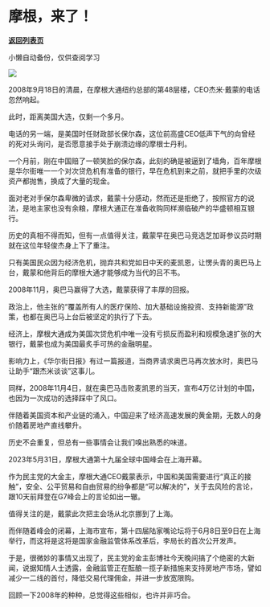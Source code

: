 # 摩根，来了！

[**返回列表页**](/gzh/政事堂2019)

小懒自动备份，仅供查阅学习

![](https://mmbiz.qpic.cn/mmbiz_jpg/rxhS23yu8cOMondLRxaBs7ibKztxOzYhqwNSjdWjPUCr9j2FV4vWYrHLRgms1qHD8icxaiceREcGcakqaJJ3RBnxQ/640?wx_fmt=jpeg)

2008年9月18日的清晨，在摩根大通纽约总部的第48层楼，CEO杰米·戴蒙的电话忽然响起。

此时，距离美国大选，仅剩一个多月。  

电话的另一端，是美国时任财政部长保尔森，这位前高盛CEO低声下气的向曾经的死对头询问，是否愿意接手处于崩溃边缘的摩根士丹利。

一个月前，刚在中国赔了一顿笑脸的保尔森，此刻的确是被逼到了墙角，百年摩根是华尔街唯一一个对次贷危机有准备的银行，早在危机到来之前，就把手里的次级资产都抛售，换成了大量的现金。  

面对老对手保尔森卑微的请求，戴蒙十分感动，然而还是拒绝了，按照官方的说法，是地主家也没有余粮，摩根大通正在准备收购同样濒临破产的华盛顿相互银行。  

历史的真相不得而知，但有一点值得关注，戴蒙早在奥巴马竞选芝加哥参议员时期就在这位年轻俊杰身上下了重注。

只有美国民众因为经济危机，抛弃共和党如日中天的麦凯恩，让愣头青的奥巴马上台，戴蒙和他背后的摩根大通才能够成为当代的吕不韦。  

2008年11月，奥巴马赢得了大选，戴蒙获得了丰厚的回报。

政治上，他主张的“覆盖所有人的医疗保险、加大基础设施投资、支持新能源”政策，也都在奥巴马上台后被坚定的执行了下去。

经济上，摩根大通成为美国次贷危机中唯一没有亏损反而盈利和规模急速扩张的大银行，戴蒙也成为美国最炙手可热的金融明星。  

影响力上，《华尔街日报》有过一篇报道，当商界请求奥巴马再次放水时，奥巴马让助手“跟杰米谈谈”这事儿。

同样，2008年11月4日，就在奥巴马击败麦凯恩的当天，宣布4万亿计划的中国，也因为一次成功的选择踩中了风口。

伴随着美国资本和产业链的涌入，中国迎来了经济高速发展的黄金期，无数人的身价随着房地产直线攀升。

历史不会重复，但总有一些事情会让我们嗅出熟悉的味道。  

2023年5月31日，摩根大通第十九届全球中国峰会在上海开幕。

作为民主党的大金主，摩根大通CEO戴蒙表示，中国和美国需要进行“真正的接触”，安全、公平贸易和自由贸易的纷争都是“可以解决的”，关于去风险的言论，跟10天前拜登在G7峰会上的言论如出一辙。  

值得关注的是，戴蒙此次把主会场从北京挪到了上海。  

而伴随着峰会的闭幕，上海市宣布，第十四届陆家嘴论坛将于6月8日至9日在上海举行，而这将是这将是国家金融监管体系改革后，李局长的首次公开发声。

于是，很微妙的事情又出现了，民主党的金主彭博社今天晚间搞了个绝密的大新闻，说据知情人士透露，金融监管正在酝酿一揽子新措施来支持房地产市场，譬如减少一二线的首付，降低交易代理佣金，并进一步放宽限购。  

回顾一下2008年的种种，总觉得这些相似，也许并非巧合。  

